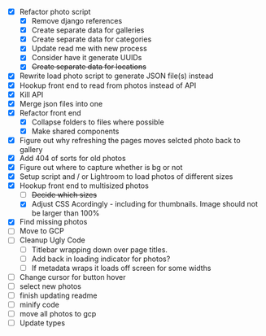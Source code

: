 - [x] Refactor photo script
    - [x] Remove django references
    - [x] Create separate data for galleries
    - [x] Create separate data for categories
    - [x] Update read me with new process
    - [x] Consider have it generate UUIDs
    - [x] ~~Create separate data for locations~~
- [x] Rewrite load photo script to generate JSON file(s) instead
- [x] Hookup front end to read from photos instead of API
- [x] Kill API
- [x] Merge json files into one
- [x] Refactor front end
    - [x] Collapse folders to files where possible
    - [x] Make shared components 
- [x] Figure out why refreshing the pages moves selcted photo back to gallery
- [x] Add 404 of sorts for old photos
- [x] Figure out where to capture whether is bg or not
- [x] Setup script and / or Lightroom to load photos of different sizes
- [x] Hookup front end to multisized photos
    - [ ] ~~Decide which sizes~~
    - [x] Adjust CSS Acordingly - including for thumbnails. Image should not be larger than 100%
- [x] Find missing photos
- [ ] Move to GCP
- [ ] Cleanup Ugly Code
    - [ ] Titlebar wrapping down over page titles.
    - [ ] Add back in loading indicator for photos?
    - [ ] If metadata wraps it loads off screen for some widths
- [ ] Change cursor for button hover
- [ ] select new photos
- [ ] finish updating readme
- [ ] minify code
- [ ] move all photos to gcp
- [ ] Update types
